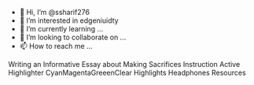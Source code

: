 - 👋 Hi, I’m @ssharif276
- 👀 I’m interested in edgeniuidty
- 🌱 I’m currently learning ...
- 💞️ I’m looking to collaborate on ...
- 📫 How to reach me ...

<!---
ssharif276/ssharif276 is a ✨ special ✨ repository because its `README.md` (this file) appears on your GitHub profile.
You can click the Preview link to take a look at your changes.
--->
Writing an Informative Essay about Making Sacrifices
Instruction  Active
Highlighter
CyanMagentaGreeenClear Highlights
Headphones
Resources
